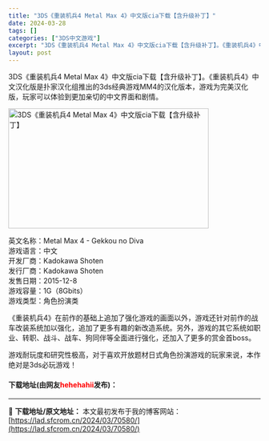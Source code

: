 ```yaml
---
title: "3DS《重装机兵4 Metal Max 4》中文版cia下载【含升级补丁】"
date: 2024-03-28
tags: []
categories: ["3DS中文游戏"]
excerpt: "3DS《重装机兵4 Metal Max 4》中文版cia下载【含升级补丁】。《重装机兵4》中文汉化版是扑家汉化组推出的3ds经典游戏MM4的汉化版本，游戏为完美汉化版，玩家可以体验到更加亲切的中文界面和剧情。 英文名称：Metal Max 4 - Gekkou no Diva游戏语言：中文开发厂商：&hellip;"
layout: post
---
```


 <p>3DS《重装机兵4 Metal Max 4》中文版cia下载【含升级补丁】。《重装机兵4》中文汉化版是扑家汉化组推出的3ds经典游戏MM4的汉化版本，游戏为完美汉化版，玩家可以体验到更加亲切的中文界面和剧情。</p> <p><img src="https://lad.sfcrom.cn/wp-content/uploads/2024/03/20240328_6605480f694df.jpg" style="width: 400px; height: 240px;" alt="3DS《重装机兵4 Metal Max 4》中文版cia下载【含升级补丁】" /></p> <p>英文名称：Metal Max 4 - Gekkou no Diva<br />游戏语言：中文<br />开发厂商：Kadokawa Shoten<br />发行厂商：Kadokawa Shoten<br />发售日期：2015-12-8<br />游戏容量：1G（8Gbits）<br />游戏类型：角色扮演类</p> <p>《重装机兵4》在前作的基础上追加了强化游戏的画面以外，游戏还针对前作的战车改装系统加以强化，追加了更多有趣的新改造系统。另外，游戏的其它系统如职业、转职、战斗、战车、狗同伴等全面进行强化，还加入了更多的赏金首boss。</p> <p>游戏耐玩度和研究性极高，对于喜欢开放题材日式角色扮演游戏的玩家来说，本作绝对是3ds必玩游戏！</p> <p><h4>下载地址(由网友<font color="red">hehehahii</font>发布)：</h4></p> 

---
📖 **下载地址/原文地址：** 本文最初发布于我的博客网站：[https://lad.sfcrom.cn/2024/03/70580/](https://lad.sfcrom.cn/2024/03/70580/)

